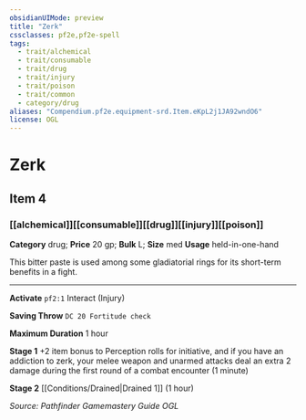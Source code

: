 ```yaml
---
obsidianUIMode: preview
title: "Zerk"
cssclasses: pf2e,pf2e-spell
tags:
  - trait/alchemical
  - trait/consumable
  - trait/drug
  - trait/injury
  - trait/poison
  - trait/common
  - category/drug
aliases: "Compendium.pf2e.equipment-srd.Item.eKpL2j1JA92wndO6"
license: OGL
---
```

# Zerk
## Item 4
### [[alchemical]][[consumable]][[drug]][[injury]][[poison]]

**Category** drug; 
**Price** 20 gp; 
**Bulk** L; **Size** med
**Usage** held-in-one-hand

This bitter paste is used among some gladiatorial rings for its short-term benefits in a fight.

* * *

**Activate** `pf2:1` Interact (Injury)

**Saving Throw** `DC 20 Fortitude check`

**Maximum Duration** 1 hour

**Stage 1** +2 item bonus to Perception rolls for initiative, and if you have an addiction to zerk, your melee weapon and unarmed attacks deal an extra 2 damage during the first round of a combat encounter (1 minute)

**Stage 2** [[Conditions/Drained|Drained 1]] (1 hour)

*Source: Pathfinder Gamemastery Guide*
*OGL*